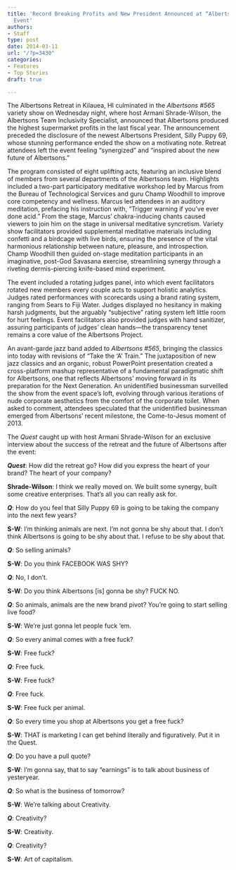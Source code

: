 ```yaml
---
title: 'Record Breaking Profits and New President Announced at “Albertsons #565” Retreat
  Event'
authors:
- Staff
type: post
date: 2014-03-11
url: "/?p=3430"
categories:
- Features
- Top Stories
draft: true

---
```

The Albertsons Retreat in Kilauea, HI culminated in the _Albertsons #565_ variety show on Wednesday night, where host Armani Shrade-Wilson, the Albertsons Team Inclusivity Specialist, announced that Albertsons produced the highest supermarket profits in the last fiscal year. The announcement preceded the disclosure of the newest Albertsons President, Silly Puppy 69, whose stunning performance ended the show on a motivating note. Retreat attendees left the event feeling &#8220;synergized&#8221; and &#8220;inspired about the new future of Albertsons.&#8221;

The program consisted of eight uplifting acts, featuring an inclusive blend of members from several departments of the Albertsons team. Highlights included a two-part participatory meditative workshop led by Marcus from the Bureau of Technological Services and guru Champ Woodhill to improve core competency and wellness. Marcus led attendees in an auditory meditation, prefacing his instruction with, &#8220;Trigger warning if you&#8217;ve ever done acid.&#8221; From the stage, Marcus&#8217; chakra-inducing chants caused viewers to join him on the stage in universal meditative syncretism. Variety show facilitators provided supplemental meditative materials including confetti and a birdcage with live birds, ensuring the presence of the vital harmonious relationship between nature, pleasure, and introspection. Champ Woodhill then guided on-stage meditation participants in an imaginative, post-God Savasana exercise, streamlining synergy through a riveting dermis-piercing knife-based mind experiment.

The event included a rotating judges panel, into which event facilitators rotated new members every couple acts to support holistic analytics. Judges rated performances with scorecards using a brand rating system, ranging from Sears to Fiji Water. Judges displayed no hesitancy in making harsh judgments, but the arguably &#8220;subjective&#8221; rating system left little room for hurt feelings. Event facilitators also provided judges with hand sanitizer, assuring participants of judges&#8217; clean hands—the transparency tenet remains a core value of the Albertsons Project.

An avant-garde jazz band added to _Albertsons #565_, bringing the classics into today with revisions of &#8220;Take the &#8216;A&#8217; Train.&#8221; The juxtaposition of new jazz classics and an organic, robust PowerPoint presentation created a cross-platform mashup representative of a fundamental paradigmatic shift for Albertsons, one that reflects Albertsons&#8217; moving forward in its preparation for the Next Generation. An unidentified businessman surveilled the show from the event space&#8217;s loft, evolving through various iterations of nude corporate aesthetics from the comfort of the corporate toilet. When asked to comment, attendees speculated that the unidentified businessman emerged from Albertsons&#8217; recent milestone, the Come-to-Jesus moment of 2013.

The _Quest_ caught up with host Armani Shrade-Wilson for an exclusive interview about the success of the retreat and the future of Albertsons after the event:

**_Quest_**: How did the retreat go? How did you express the heart of your brand? The heart of your company?

**Shrade-Wilson**: I think we really moved on. We built some synergy, built some creative enterprises. That’s all you can really ask for.

**_Q_**: How do you feel that Silly Puppy 69 is going to be taking the company into the next few years?

**S-W**: I’m thinking animals are next. I’m not gonna be shy about that. I don’t think Albertsons is going to be shy about that. I refuse to be shy about that.

**_Q_**: So selling animals?

**S-W**: Do you think FACEBOOK WAS SHY?

**_Q_**: No, I don’t.

**S-W**: Do you think Albertsons [is] gonna be shy? FUCK NO.

**_Q_**: So animals, animals are the new brand pivot? You’re going to start selling live food?

**S-W**: We’re just gonna let people fuck ‘em.

**_Q_**: So every animal comes with a free fuck?

**S-W**: Free fuck?

**_Q_**: Free fuck.

**S-W**: Free fuck?

**_Q_**: Free fuck.

**S-W**: Free fuck per animal.

**_Q_**: So every time you shop at Albertsons you get a free fuck?

**S-W**: THAT is marketing I can get behind literally and figuratively. Put it in the Quest.

**_Q_**: Do you have a pull quote?

**S-W**: I’m gonna say, that to say “earnings” is to talk about business of yesteryear.

**_Q_**: So what is the business of tomorrow?

**S-W**: We’re talking about Creativity.

**_Q_**: Creativity?

**S-W**: Creativity.

**_Q_**: Creativity?

**S-W**: Art of capitalism.

